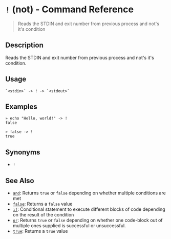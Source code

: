 # `!` (not) - Command Reference

> Reads the STDIN and exit number from previous process and not's it's condition

## Description

Reads the STDIN and exit number from previous process and not's it's condition.

## Usage

    `<stdin>` -> ! -> `<stdout>`

## Examples

    » echo "Hello, world!" -> !
    false

    » false -> !
    true

## Synonyms

- `!`

## See Also

- [`and`](../commands/and.md):
  Returns `true` or `false` depending on whether multiple conditions are met
- [`false`](../commands/false.md):
  Returns a `false` value
- [`if`](../commands/if.md):
  Conditional statement to execute different blocks of code depending on the result of the condition
- [`or`](../commands/or.md):
  Returns `true` or `false` depending on whether one code-block out of multiple ones supplied is successful or unsuccessful.
- [`true`](../commands/true.md):
  Returns a `true` value

